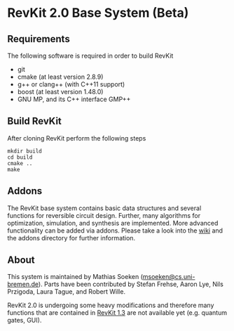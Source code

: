 # RevKit 2.0 Base System (Beta)

## Requirements

The following software is required in order to build RevKit

* git
* cmake (at least version 2.8.9)
* g++ or clang++ (with C++11 support)
* boost (at least version 1.48.0)
* GNU MP, and its C++ interface GMP++

## Build RevKit

After cloning RevKit perform the following steps

    mkdir build
    cd build
    cmake ..
    make

## Addons

The RevKit base system contains basic data structures and several functions for
reversible circuit design.  Further, many algorithms for optimization,
simulation, and synthesis are implemented.  More advanced functionality can be
added via addons.  Please take a look into the
[wiki](https://github.com/msoeken/revkit/wiki) and the addons directory for
further information.

## About

This system is maintained by Mathias Soeken (msoeken@cs.uni-bremen.de). Parts
have been contributed by Stefan Frehse, Aaron Lye, Nils Przigoda, Laura Tague,
and Robert Wille.

RevKit 2.0 is undergoing some heavy modifications and therefore many functions
that are contained in [RevKit 1.3](http://www.revkit.org) are not available
yet (e.g. quantum gates, GUI).
